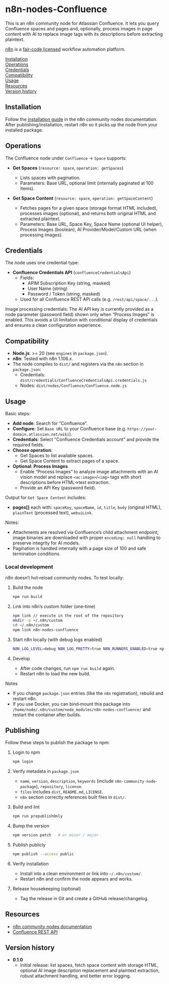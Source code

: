 # n8n-nodes-Confluence

This is an n8n community node for Atlassian Confluence. It lets you query Confluence spaces and pages and, optionally, process images in page content with AI to replace image tags with its descriptions before extracting plaintext.

[n8n](https://n8n.io/) is a [fair-code licensed](https://docs.n8n.io/reference/license/) workflow automation platform.

[Installation](#installation)  
[Operations](#operations)  
[Credentials](#credentials)  
[Compatibility](#compatibility)  
[Usage](#usage)  
[Resources](#resources)  
[Version history](#version-history)

## Installation

Follow the [installation guide](https://docs.n8n.io/integrations/community-nodes/installation/) in the n8n community nodes documentation. After publishing/installation, restart n8n so it picks up the node from your installed package.

## Operations

The Confluence node under `Confluence` → `Space` supports:

- **Get Spaces** (`resource: space`, `operation: getSpaces`)
  - Lists spaces with pagination.
  - Parameters: Base URL, optional limit (internally paginated at 100 items).

- **Get Space Content** (`resource: space`, `operation: getSpaceContent`)
  - Fetches pages for a given space (storage format HTML included), processes images (optional), and returns both original HTML and extracted plaintext.
  - Parameters: Base URL, Space Key, Space Name (optional UI helper), Process Images (boolean), AI Provider/Model/Custom URL (when processing images).

## Credentials

The node uses one credential type:

- **Confluence Credentials API** (`confluenceCredentialsApi`)
  - Fields:
    - APIM Subscription Key (string, masked)
    - User Name (string)
    - Password / Token (string, masked)
  - Used for all Confluence REST API calls (e.g. `/rest/api/space/...`).

Image processing credentials: The AI API key is currently provided as a node parameter (password field) shown only when “Process Images” is enabled. This avoids a UI limitation with conditional display of credentials and ensures a clean configuration experience.

## Compatibility

- **Node.js**: >= 20 (see `engines` in `package.json`).
- **n8n**: Tested with n8n 1.106.x.
- The node compiles to `dist/` and registers via the `n8n` section in `package.json`:
  - Credentials: `dist/credentials/ConfluenceCredentialsApi.credentials.js`
  - Nodes: `dist/nodes/Confluence/Confluence.node.js`

## Usage

Basic steps:

- **Add node**: Search for “Confluence”.
- **Configure**: Set `Base URL` to your Confluence base (e.g. `https://your-domain.atlassian.net/wiki`).
- **Credentials**: Select “Confluence Credentials account” and provide the required fields.
- **Choose operation**:
  - Get Spaces to list available spaces.
  - Get Space Content to extract pages of a space.
- **Optional: Process Images**
  - Enable “Process Images” to analyze image attachments with an AI vision model and replace `<ac:image>`/`<img>` tags with short descriptions before HTML→text extraction.
  - Provide an API Key (password field).

Output for `Get Space Content` includes:

- **pages[]** each with: `spaceKey`, `spaceName`, `id`, `title`, `body` (original HTML), `plainText` (processed text), `webuiLink`.

Notes:

- Attachments are resolved via Confluence’s child attachment endpoint; image binaries are downloaded with proper `encoding: null` handling to preserve integrity for AI models.
- Pagination is handled internally with a page size of 100 and safe termination conditions.

### Local development

n8n doesn’t hot‑reload community nodes. To test locally:

1. Build the node

   ```bash
   npm run build
   ```

2. Link into n8n’s custom folder (one‑time)

   ```bash
   npm link // execute in the root of the repository
   mkdir -p ~/.n8n/custom
   cd ~/.n8n/custom
   npm link n8n-nodes-confluence
   ```

3. Start n8n locally (with debug logs enabled)

   ```bash
   N8N_LOG_LEVEL=debug N8N_LOG_PRETTY=true N8N_RUNNERS_ENABLED=true npx -y n8n
   ```

4. Develop
   - After code changes, run `npm run build` again.
   - Restart n8n to load the new build.

Notes

- If you change `package.json` entries (like the `n8n` registration), rebuild and restart n8n.
- If you use Docker, you can bind‑mount this package into `/home/node/.n8n/custom/node_modules/n8n-nodes-confluence/` and restart the container after builds.

## Publishing

Follow these steps to publish the package to npm:

1. Login to npm

   ```bash
   npm login
   ```

2. Verify metadata in `package.json`
   - `name`, `version`, `description`, `keywords` (include `n8n-community-node-package`), `repository`, `license`.
   - `files` includes `dist`, `README.md`, `LICENSE`.
   - `n8n` section correctly references built files in `dist/`.

3. Build and lint

   ```bash
   npm run prepublishOnly
   ```

4. Bump the version

   ```bash
   npm version patch   # or minor / major
   ```

5. Publish publicly

   ```bash
   npm publish --access public
   ```

6. Verify installation
   - Install into a clean environment or link into `~/.n8n/custom/`.
   - Restart n8n and confirm the node appears and works.

7. Release housekeeping (optional)
   - Tag the release in Git and create a GitHub release/changelog.

## Resources

- [n8n community nodes documentation](https://docs.n8n.io/integrations/#community-nodes)
- [Confluence REST API](https://developer.atlassian.com/cloud/confluence/rest/)

## Version history

- **0.1.0**
  - Initial release: list spaces, fetch space content with storage HTML, optional AI image description replacement and plaintext extraction, robust attachment handling, and better error logging.
